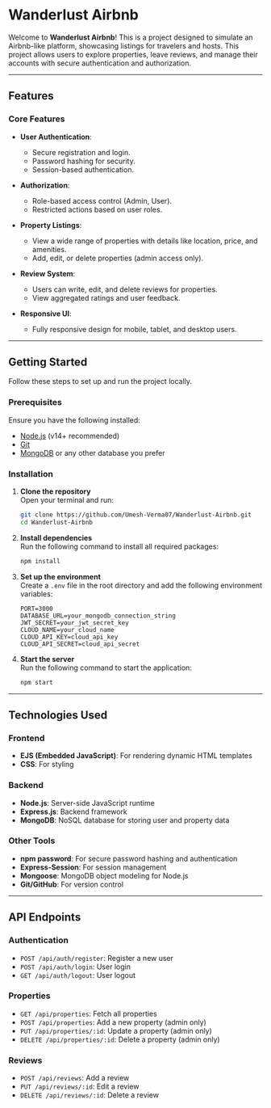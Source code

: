 # Wanderlust Airbnb

Welcome to **Wanderlust Airbnb**! This is a project designed to simulate an Airbnb-like platform, showcasing listings for travelers and hosts. This project allows users to explore properties, leave reviews, and manage their accounts with secure authentication and authorization.

---

## Features

### Core Features
- **User Authentication**:  
  - Secure registration and login.  
  - Password hashing for security.  
  - Session-based authentication.

- **Authorization**:  
  - Role-based access control (Admin, User).  
  - Restricted actions based on user roles.

- **Property Listings**:  
  - View a wide range of properties with details like location, price, and amenities.  
  - Add, edit, or delete properties (admin access only).

- **Review System**:  
  - Users can write, edit, and delete reviews for properties.  
  - View aggregated ratings and user feedback.

- **Responsive UI**:  
  - Fully responsive design for mobile, tablet, and desktop users.

---

## Getting Started

Follow these steps to set up and run the project locally.

### Prerequisites

Ensure you have the following installed:
- [Node.js](https://nodejs.org/) (v14+ recommended)
- [Git](https://git-scm.com/)
- [MongoDB](https://www.mongodb.com/) or any other database you prefer

### Installation

1. **Clone the repository**  
   Open your terminal and run:
   ```bash
   git clone https://github.com/Umesh-Verma07/Wanderlust-Airbnb.git
   cd Wanderlust-Airbnb
   ```

2. **Install dependencies**  
   Run the following command to install all required packages:
   ```bash
   npm install
   ```

3. **Set up the environment**  
   Create a `.env` file in the root directory and add the following environment variables:
   ```plaintext
   PORT=3000
   DATABASE_URL=your_mongodb_connection_string
   JWT_SECRET=your_jwt_secret_key
   CLOUD_NAME=your_cloud_name
   CLOUD_API_KEY=cloud_api_key
   CLOUD_API_SECRET=cloud_api_secret
   ```

4. **Start the server**  
   Run the following command to start the application:
   ```bash
   npm start
   ```

---

## Technologies Used

### Frontend
- **EJS (Embedded JavaScript)**: For rendering dynamic HTML templates
- **CSS**: For styling

### Backend
- **Node.js**: Server-side JavaScript runtime
- **Express.js**: Backend framework
- **MongoDB**: NoSQL database for storing user and property data

### Other Tools
- **npm password**: For secure password hashing and authentication
- **Express-Session**: For session management
- **Mongoose**: MongoDB object modeling for Node.js
- **Git/GitHub**: For version control

---

## API Endpoints

### Authentication
- `POST /api/auth/register`: Register a new user  
- `POST /api/auth/login`: User login  
- `GET /api/auth/logout`: User logout  

### Properties
- `GET /api/properties`: Fetch all properties  
- `POST /api/properties`: Add a new property (admin only)  
- `PUT /api/properties/:id`: Update a property (admin only)  
- `DELETE /api/properties/:id`: Delete a property (admin only)  

### Reviews
- `POST /api/reviews`: Add a review  
- `PUT /api/reviews/:id`: Edit a review  
- `DELETE /api/reviews/:id`: Delete a review  

